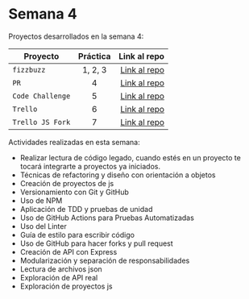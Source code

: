 # Semana 4 

Proyectos desarrollados en la semana 4:

| Proyecto | Práctica | Link al repo |
| ------------- |:-------------:| -----:|
|`fizzbuzz`|1, 2, 3|[Link al repo](https://github.com/iRetr0o/FizzBuzz)|
|`PR`|4|[Link al repo](https://github.com/iRetr0o/fizzbuzz-visualpartnership)|
|`Code Challenge`|5|[Link al repo](https://github.com/iRetr0o/Code_Challenge)|
|`Trello`|6|[Link al repo](https://github.com/iRetr0o/API_Rest-Trello)|
|`Trello JS Fork`|7|[Link al repo](https://github.com/iRetr0o/Trello-JS)|

Actividades realizadas en esta semana:
- Realizar lectura de código legado, cuando estés en un proyecto te tocará integrarte a proyectos ya iniciados.
- Técnicas de refactoring y diseño con orientación a objetos
- Creación de proyectos de js
- Versionamiento con Git y GitHub
- Uso de NPM
- Aplicación de TDD y pruebas de unidad
- Uso de GitHub Actions para Pruebas Automatizadas
- Uso del Linter
- Guía de estilo para escribir código
- Uso de GitHub para hacer forks y pull request
- Creación de API con Express
- Modularización y separación de responsabilidades
- Lectura de archivos json
- Exploración de API real
- Exploración de proyectos js
